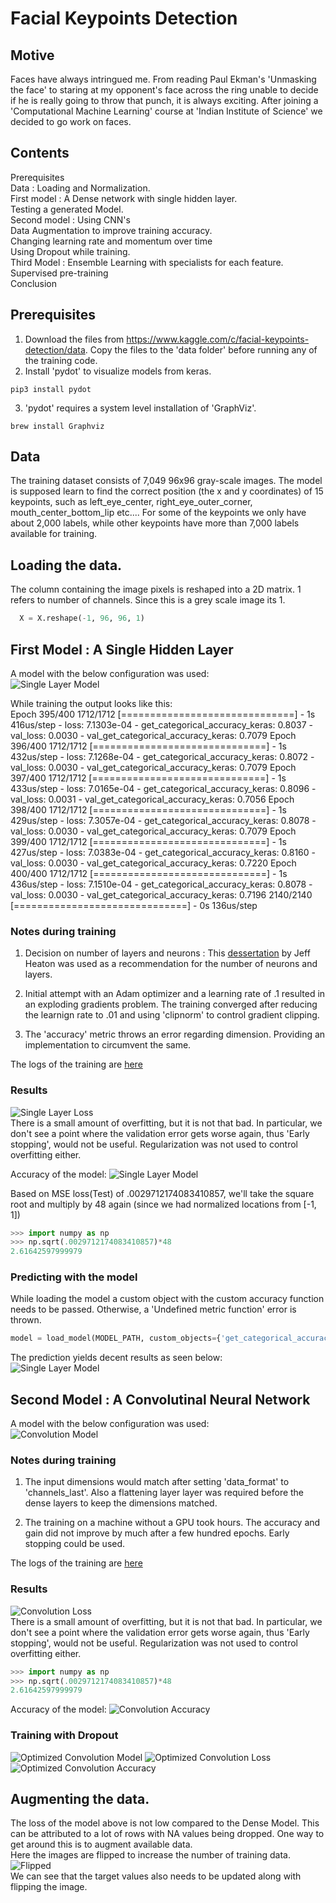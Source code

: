 [//]: # (Image References)
[single layer loss image]: ./results/losses/single_hidden_layer.png "Single Layer Loss"
[single layer model image]: ./results/models/single_hidden_layer.png "Single Layer Model"
[single layer accuracy image]: ./results/accuracy/single_hidden_layer.png "Single Layer Model"
[single layer prediction image]: ./results/predictions/single_hidden_layer.png "Single Layer Model"
[convolution loss image]: ./results/losses/convolution.png "Convolution Loss"
[convolution model image]: ./results/models/convolution_layer.png "Convolution Model"
[convolution accuracy image]: ./results/accuracy/convolution.png "Convolution Accuracy"
[optimized convolution loss image]: ./results/losses/convolution_optimized.png "Optimized Convolution Loss"
[optimized convolution model image]: ./results/models/optimized_convolution_layer.png "Optimized Convolution Model"
[optimized convolution accuracy image]: ./results/accuracy/optimized_convolution.png "Optimized Convolution Accuracy"
[flipped]: ./results/other/flip_without_adjust.png "Flipped"
# Facial Keypoints Detection

## Motive
Faces have always intringued me. From reading Paul Ekman's 'Unmasking the face' to staring at my opponent's face across the ring unable to decide if he is really going to throw that punch, it is always exciting. After joining a 'Computational Machine Learning' course at 
'Indian Institute of Science' we decided to go work on faces.

## Contents
Prerequisites   
Data : Loading and Normalization.   
First model : A Dense network with single hidden layer.   
Testing a generated Model.   
Second model : Using CNN's   
Data Augmentation to improve training accuracy.   
Changing learning rate and momentum over time   
Using Dropout while training.   
Third Model : Ensemble Learning with specialists for each feature.   
Supervised pre-training   
Conclusion   

## Prerequisites
1. Download the files from https://www.kaggle.com/c/facial-keypoints-detection/data. Copy the files to the 'data folder' before running any of the training code.   
2. Install 'pydot' to visualize models from keras.
```
pip3 install pydot
```
3. 'pydot' requires a system level installation of 'GraphViz'.
```
brew install Graphviz
```

## Data

The training dataset consists of 7,049 96x96 gray-scale images. The model is supposed learn to find the correct position (the x and y coordinates) of 15 keypoints, such as left_eye_center, right_eye_outer_corner, mouth_center_bottom_lip etc....
For some of the keypoints we only have about 2,000 labels, while other keypoints have more than 7,000 labels available for training.

## Loading the data.
The column containing the image pixels is reshaped into a 2D matrix. 1 refers to number of channels. Since this is a grey scale image its 1.

```python
  X = X.reshape(-1, 96, 96, 1)
```

## First Model : A Single Hidden Layer
A model with the below configuration was used:   
![Single Layer Model][single layer model image]

While training the output looks like this:   
Epoch 395/400
1712/1712 [==============================] - 1s 416us/step - loss: 7.1303e-04 - get_categorical_accuracy_keras: 0.8037 - val_loss: 0.0030 - val_get_categorical_accuracy_keras: 0.7079
Epoch 396/400
1712/1712 [==============================] - 1s 432us/step - loss: 7.1268e-04 - get_categorical_accuracy_keras: 0.8072 - val_loss: 0.0030 - val_get_categorical_accuracy_keras: 0.7079
Epoch 397/400
1712/1712 [==============================] - 1s 433us/step - loss: 7.0165e-04 - get_categorical_accuracy_keras: 0.8096 - val_loss: 0.0031 - val_get_categorical_accuracy_keras: 0.7056
Epoch 398/400
1712/1712 [==============================] - 1s 429us/step - loss: 7.3057e-04 - get_categorical_accuracy_keras: 0.8078 - val_loss: 0.0030 - val_get_categorical_accuracy_keras: 0.7079
Epoch 399/400
1712/1712 [==============================] - 1s 427us/step - loss: 7.0383e-04 - get_categorical_accuracy_keras: 0.8160 - val_loss: 0.0030 - val_get_categorical_accuracy_keras: 0.7220
Epoch 400/400
1712/1712 [==============================] - 1s 436us/step - loss: 7.1510e-04 - get_categorical_accuracy_keras: 0.8078 - val_loss: 0.0030 - val_get_categorical_accuracy_keras: 0.7196
2140/2140 [==============================] - 0s 136us/step

### Notes during training
1. Decision on number of layers and neurons : This [dessertation](https://www.heatonresearch.com/2017/06/01/hidden-layers.html) by Jeff Heaton  was used as a recommendation for the number of neurons and layers.

2. Initial attempt with an Adam optimizer and a learning rate of .1 resulted in an exploding gradients problem. The training converged after reducing the learnign rate to .01 and using 'clipnorm' to control gradient clipping.

3. The 'accuracy' metric throws an error regarding dimension. Providing an implementation to circumvent the same.


The logs of the training are [here](./results/losses/single_hidden_layer.csv)

### Results
![Single Layer Loss][single layer loss image]   
There is a small amount of overfitting, but it is not that bad. In particular, we don't see a point where the validation error gets worse again, thus 'Early stopping', would not be useful. Regularization was not used to control overfitting either.

Accuracy of the model:
![Single Layer Model][single layer accuracy image]   

 Based on MSE loss(Test) of .0029712174083410857, we'll take the square root and multiply by 48 again (since we had normalized locations from [-1, 1])
```python
>>> import numpy as np
>>> np.sqrt(.0029712174083410857)*48
2.61642597999979
```

### Predicting with the model

While loading the model a custom object with the custom accuracy function needs to be passed. Otherwise, a 'Undefined metric function' error is thrown.
```python
model = load_model(MODEL_PATH, custom_objects={'get_categorical_accuracy_keras': get_categorical_accuracy_keras})
```

The prediction yields decent results as seen below:   
![Single Layer Model][single layer prediction image]  

## Second Model : A Convolutinal Neural Network
A model with the below configuration was used:   
![Convolution Model][convolution model image]

### Notes during training
1. The input dimensions would match after setting 'data_format' to 'channels_last'. Also a flattening layer layer was required before the dense layers to keep the dimensions matched.

2. The training on a machine without a GPU took hours. The accuracy and gain did not improve by much after a few hundred epochs. Early stopping could be used.

The logs of the training are [here](./results/losses/convolution_layer.csv)

### Results
![Convolution Loss][convolution loss image]   
There is a small amount of overfitting, but it is not that bad. In particular, we don't see a point where the validation error gets worse again, thus 'Early stopping', would not be useful. Regularization was not used to control overfitting either.

```python
>>> import numpy as np
>>> np.sqrt(.0029712174083410857)*48
2.61642597999979
```

Accuracy of the model:
![Convolution Accuracy][convolution accuracy image]   

### Training with Dropout
![Optimized Convolution Model][optimized convolution model image]
![Optimized Convolution Loss][optimized convolution loss image]  
![Optimized Convolution Accuracy][optimized convolution accuracy image]   
 

## Augmenting the data.
The loss of the model above is not low compared to the Dense Model. This can be attributed to a lot of rows with NA values being dropped. One way to get around this is to augment available data.  
Here the images are flipped to increase the number of training data.      
![Flipped][flipped]   
We can see that the target values also needs to be updated along with flipping the image.


